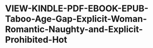 # VIEW-KINDLE-PDF-EBOOK-EPUB-Taboo-Age-Gap-Explicit-Woman-Romantic-Naughty-and-Explicit-Prohibited-Hot